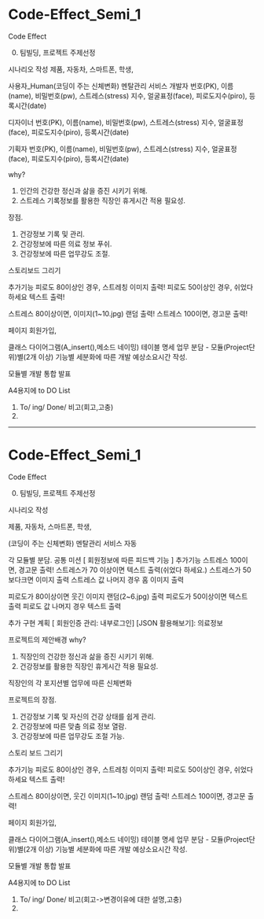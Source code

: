 # Code-Effect_Semi_1
Code Effect

0. 팀빌딩, 프로젝트 주제선정

시나리오 작성
제품, 자동차, 스마트폰,
학생,

사용자_Human(코딩이 주는 신체변화) 멘탈관리 서비스
개발자
번호(PK), 이름(name), 비밀번호(pw), 스트레스(stress) 지수, 얼굴표정(face), 피로도지수(piro), 등록시간(date)

디자이너
번호(PK), 이름(name), 비밀번호(pw), 스트레스(stress) 지수, 얼굴표정(face), 피로도지수(piro), 등록시간(date)

기획자
번호(PK), 이름(name), 비밀번호(pw), 스트레스(stress) 지수, 얼굴표정(face), 피로도지수(piro), 등록시간(date)

why?
1. 인간의 건강한 정신과 삶을 증진 시키기 위해.
2. 스트레스 기록정보를 활용한 직장인 휴게시간 적용 필요성.


장점.
1. 건강정보 기록 및 관리.
2. 건강정보에 따른 의료 정보 푸쉬.
3. 건강정보에 따른 업무강도 조절.


스토리보드 그리기

추가기능
피로도 80이상인 경우, 스트레칭 이미지 출력!
피로도 50이상인 경우, 쉬었다 하세요 텍스트 출력!

스트레스 80이상이면, 이미지(1~10.jpg) 랜덤 출력!
스트레스 100이면, 경고문 출력!


페이지 회원가입,

클래스 다이어그램(A_insert(),메소드 네이밍)
테이블 명세
업무 분담 - 모듈(Project단위)별(2개 이상)
	   기능별 세분화에 따른 개발 예상소요시간 작성.
	   
모듈별 개발
통합
발표

A4용지에 to DO List
1. To/ ing/ Done/ 비고(회고,고충)
2. 
------------------------------------------------------------------------------------------------------
# Code-Effect_Semi_1
Code Effect

0. 팀빌딩, 프로젝트 주제선정

시나리오 작성

제품, 자동차, 스마트폰,
학생,

(코딩이 주는 신체변화) 멘탈관리 서비스
자동

각 모듈별 분담.
공통 미션
[ 회원정보에 따른 피드백 기능 ]
추가기능
스트레스 100이면, 경고문 출력!
스트레스가 70 이상이면 텍스트 출력(쉬었다 하세요.)
스트레스가 50 보다크면 이미지 출력
스트레스 값 나머지 경우 홈 이미지 출력

피로도가 80이상이면 웃긴 이미지 랜덤(2~6.jpg) 출력
피로도가 50이상이면 텍스트 출력
피로도 값 나머지 경우 텍스트 출력

추가 구현 계획
[ 회원인증 관리: 내부로그인]
[JSON 활용해보기]: 의료정보




프로젝트의 제안배경 why?
1. 직장인의 건강한 정신과 삶을 증진 시키기 위해.
2. 건강정보를 활용한 직장인 휴게시간 적용 필요성.

직장인의 각 포지션별 업무에 따른 신체변화

프로젝트의 장점.
1. 건강정보 기록 및 자신의 건강 상태를 쉽게 관리.
2. 건강정보에 따른 맞춤 의료 정보 열람.
3. 건강정보에 따른 업무강도 조절 가능.


스토리 보드 그리기


추가기능
피로도 80이상인 경우, 스트레칭 이미지 출력!
피로도 50이상인 경우, 쉬었다 하세요 텍스트 출력!

스트레스 80이상이면, 웃긴 이미지(1~10.jpg) 랜덤 출력!
스트레스 100이면, 경고문 출력!



페이지 회원가입,

클래스 다이어그램(A_insert(),메소드 네이밍)
테이블 명세
업무 분담 - 모듈(Project단위)별(2개 이상)
	   기능별 세분화에 따른 개발 예상소요시간 작성.

   
모듈별 개발
통합
발표

A4용지에 to DO List
1. To/ ing/ Done/ 비고(회고->변경이유에 대한 설명,고충)
2. 
